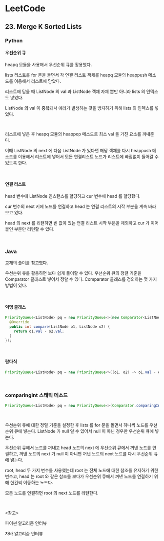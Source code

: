# LeetCode

## 23. Merge K Sorted Lists

### Python

#### 우선순위 큐

heapq 모듈을 사용해서 우선순위 큐를 활용했다.

lists 리스트를 for 문을 돌면서 각 연결 리스트 객체를 heapq 모듈의 heappush 메소드를 이용해서 리스트에 담았다.

리스트에 담을 때 ListNode 의 val 과 ListNode 객체 자체 뿐만 아니라 lists 의 인덱스도 넣었다.

ListNode 의 val 이 중복돼서 에러가 발생하는 것을 방지하기 위해 lists 의 인덱스를 넣었다.

<br>

리스트에 넣은 후 heapq 모듈의 heappop 메소드로 최소 val 을 가진 요소를 꺼내준다. 

이때 ListNode 의 next 에 다음 ListNode 가 있다면 해당 객체를 다시 heappush 메소드를 이용해서 리스트에 넣어서 모든 연결리스트 노드가 리스트에 빠짐없이 들어갈 수 있도록 한다.

<br>

#### 연결 리스트

head 변수에 ListNode 인스턴스를 할당하고 cur 변수에 head 를 할당했다.

cur 변수의 next 키에 노드를 연결하고 head 는 연결 리스트의 시작 부분을 계속 바라보고 있다. 

head 의 next 를 리턴하면 빈 값이 있는 연결 리스트 시작 부분을 제외하고 cur 가 이어붙인 부분만 리턴할 수 있다.

<br>

### Java

교재의 풀이를 참고했다.

우선순위 큐를 활용하면 보다 쉽게 풀이할 수 있다. 우선순위 큐의 정렬 기준을 Comparator 클래스로 넣어서 정할 수 있다. Comparator 클래스를 정의하는 몇 가지 방법이 있다.

<br>

#### 익명 클래스

```java
PriorityQueue<ListNode> pq = new PriorityQueue<>(new Comparator<ListNode>() {
  @Override
  public int compare(ListNode o1, ListNode o2) {
    return o1.val - o2.val;
  }
});
```

<br>

#### 람다식

```java
PriorityQueue<ListNode> pq = new PriorityQueue<>((o1, o2) -> o1.val - o2.val);
```

<br>

### comparingInt 스태틱 메소드

```java
PriorityQueue<ListNode> pq = new PriorityQueue<>(Comparator.comparingInt(o -> o.val));
```

<br>

우선순위 큐에 대한 정렬 기준을 설정한 후 lists 를 for 문을 돌면서 하나씩 노드를 우선순위 큐에 넣는다. ListNode 가  null 일 수 있어서 null 이 아닌 경우만 우선순위 큐에 넣는다.

우선순위 큐에서 노드를 꺼내고 head 노드의 next 에 우선순위 큐에서 꺼낸 노드를 연결하고, 꺼낸 노드의 next 가 null 이 아니면 꺼낸 노드의 next 노드를 다시 우선순위 큐에 넣는다.

root, head 두 가지 변수를 사용했는데 root 는 전체 노드에 대한 참조를 유지하기 위한 변수고, head 는 root 와 같은 참조를 보다가 우선순위 큐에서 꺼낸 노드를 연결하기 위해 한칸씩 이동하는 노드다.

모든 노드를 연결하면 root 의 next 노드를 리턴한다.

<br>

<참고>

파이썬 알고리즘 인터뷰

자바 알고리즘 인터뷰

